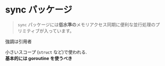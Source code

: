 # sync パッケージ
> `sync` パッケージには**低水準の**メモリアクセス同期に便利な並行処理のプリミティブが入っています。  

強調は引用者

小さいスコープ (`struct` など)で使われる.  
**基本的には goroutine を使うべき**